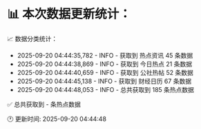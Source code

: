 📊 本次数据更新统计：
==========================

📈 数据分类统计：
- 2025-09-20 04:44:35,782 - INFO - 获取到 热点资讯 45 条数据
- 2025-09-20 04:44:38,869 - INFO - 获取到 今日热点 21 条数据
- 2025-09-20 04:44:40,659 - INFO - 获取到 公社热帖 52 条数据
- 2025-09-20 04:44:45,138 - INFO - 获取到 财经日历 67 条数据
- 2025-09-20 04:44:48,053 - INFO - 总共获取到 185 条热点数据

✅ 总共获取到 - 条热点数据

🕐 更新时间: 2025-09-20 04:44:48
